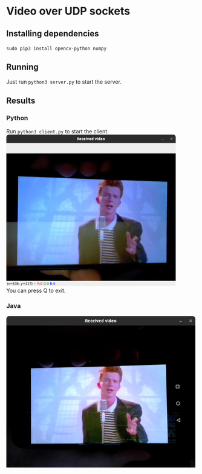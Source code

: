 # Video over UDP sockets
## Installing dependencies
`sudo pip3 install opencv-python numpy`
## Running
Just run `python3 server.py` to start the server.
## Results
### Python
Run `python3 client.py` to start the client.
<br/>
<img src="images/result.png" height="400">
<br/>
You can press Q to exit.
### Java
<img src="images/result2.png" height="400">
